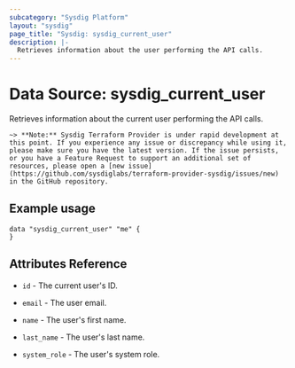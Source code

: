 ```yaml
---
subcategory: "Sysdig Platform"
layout: "sysdig"
page_title: "Sysdig: sysdig_current_user"
description: |-
  Retrieves information about the user performing the API calls.
---
```


# Data Source: sysdig_current_user

Retrieves information about the current user performing the API calls.

`~> **Note:** Sysdig Terraform Provider is under rapid development at this point. If you experience any issue or discrepancy while using it, please make sure you have the latest version. If the issue persists, or you have a Feature Request to support an additional set of resources, please open a [new issue](https://github.com/sysdiglabs/terraform-provider-sysdig/issues/new) in the GitHub repository.`

## Example usage

```hcl
data "sysdig_current_user" "me" {
}
```

## Attributes Reference

* `id` - The current user's ID.

* `email` - The user email.

* `name` - The user's first name.

* `last_name` - The user's last name.

* `system_role` - The user's system role.